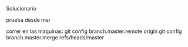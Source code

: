 Solucionario

prueba desde mar

correr en las maquinas:
git config branch.master.remote origin
git config branch.master.merge refs/heads/master